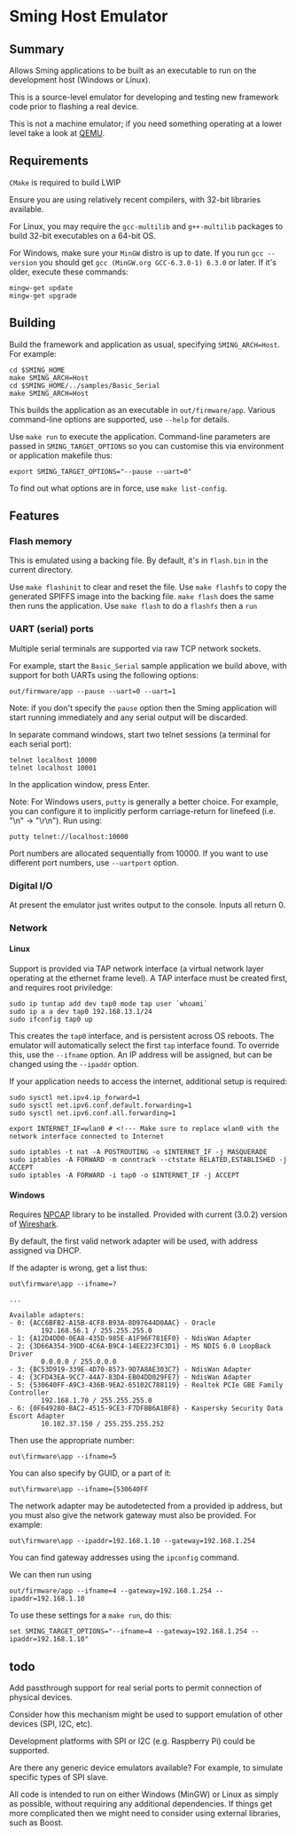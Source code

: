 # Sming Host Emulator

## Summary

Allows Sming applications to be built as an executable to run on the development host (Windows or Linux).

This is a source-level emulator for developing and testing new framework code prior to flashing a real device.

This is not a machine emulator; if you need something operating at a lower level take a look at [QEMU](https://www.qemu.org/).

## Requirements

`CMake` is required to build LWIP

Ensure you are using relatively recent compilers, with 32-bit libraries available.

For Linux, you may require the `gcc-multilib` and `g++-multilib` packages to build 32-bit executables on a 64-bit OS.

For Windows, make sure your `MinGW` distro is up to date. If you run `gcc --version` you should get `gcc (MinGW.org GCC-6.3.0-1) 6.3.0` or later. If it's older, execute these commands:

```
mingw-get update
mingw-get upgrade
```

## Building

Build the framework and application as usual, specifying `SMING_ARCH=Host`. For example:

```
cd $SMING_HOME
make SMING_ARCH=Host
cd $SMING_HOME/../samples/Basic_Serial
make SMING_ARCH=Host
```

This builds the application as an executable in `out/firmware/app`.
Various command-line options are supported, use `--help` for details.

Use `make run` to execute the application. Command-line parameters are passed in `SMING_TARGET_OPTIONS` so you can customise this via environment or application makefile thus:

`export SMING_TARGET_OPTIONS="--pause --uart=0"`

To find out what options are in force, use `make list-config`.

## Features

### Flash memory

This is emulated using a backing file. By default, it's in `flash.bin` in the current directory.

Use `make flashinit` to clear and reset the file.
Use `make flashfs` to copy the generated SPIFFS image into the backing file. `make flash` does the same then runs the application.
Use `make flash` to do a `flashfs` then a `run`

### UART (serial) ports

Multiple serial terminals are supported via raw TCP network sockets.

For example, start the `Basic_Serial` sample application we build above, with support for both UARTs using the following options:

`out/firmware/app --pause --uart=0 --uart=1`

Note: if you don't specify the `pause` option then the Sming application will start running immediately and any serial output will be discarded.

In separate command windows, start two telnet sessions (a terminal for each serial port):

```
telnet localhost 10000
telnet localhost 10001
```

In the application window, press Enter.

Note: For Windows users, `putty` is generally a better choice. For example, you can configure it to implicitly perform carriage-return for linefeed (i.e. "\n" -> "\r\n"). Run using:

```
putty telnet://localhost:10000
```

Port numbers are allocated sequentially from 10000. If you want to use different port numbers, use `--uartport` option.

### Digital I/O

At present the emulator just writes output to the console. Inputs all return 0.

### Network

#### Linux

Support is provided via TAP network interface (a virtual network layer operating at the ethernet frame level). A TAP interface must be created first, and requires root priviledge:

	sudo ip tuntap add dev tap0 mode tap user `whoami`
	sudo ip a a dev tap0 192.168.13.1/24
	sudo ifconfig tap0 up

This creates the `tap0` interface, and is persistent across OS reboots. The emulator will automatically select the first `tap` interface found. To override this, use the `--ifname` option. An IP address will be assigned, but can be changed using the `--ipaddr` option.

If your application needs to access the internet, additional setup is required:

	sudo sysctl net.ipv4.ip_forward=1
	sudo sysctl net.ipv6.conf.default.forwarding=1
	sudo sysctl net.ipv6.conf.all.forwarding=1
	
	export INTERNET_IF=wlan0 # <!--- Make sure to replace wlan0 with the network interface connected to Internet
	
	sudo iptables -t nat -A POSTROUTING -o $INTERNET_IF -j MASQUERADE
	sudo iptables -A FORWARD -m conntrack --ctstate RELATED,ESTABLISHED -j ACCEPT
	sudo iptables -A FORWARD -i tap0 -o $INTERNET_IF -j ACCEPT


#### Windows

Requires [NPCAP](https://nmap.org/npcap/) library to be installed. Provided with current (3.0.2) version of [Wireshark](https://www.wireshark.org/download.html).

By default, the first valid network adapter will be used, with address assigned via DHCP.

If the adapter is wrong, get a list thus:

	out\firmware\app --ifname=?

	...

	Available adapters:
	- 0: {ACC6BFB2-A15B-4CF8-B93A-8D97644D0AAC} - Oracle
	        192.168.56.1 / 255.255.255.0
	- 1: {A12D4DD0-0EA8-435D-985E-A1F96F781EF0} - NdisWan Adapter
	- 2: {3D66A354-39DD-4C6A-B9C4-14EE223FC3D1} - MS NDIS 6.0 LoopBack Driver
	        0.0.0.0 / 255.0.0.0
	- 3: {BC53D919-339E-4D70-8573-9D7A8AE303C7} - NdisWan Adapter
	- 4: {3CFD43EA-9CC7-44A7-83D4-EB04DD029FE7} - NdisWan Adapter
	- 5: {530640FF-A9C3-436B-9EA2-65102C788119} - Realtek PCIe GBE Family Controller
	        192.168.1.70 / 255.255.255.0
	- 6: {0F649280-BAC2-4515-9CE3-F7DFBB6A1BF8} - Kaspersky Security Data Escort Adapter
	        10.102.37.150 / 255.255.255.252

Then use the appropriate number:

	out\firmware\app --ifname=5

You can also specify by GUID, or a part of it:

	out\firmware\app --ifname={530640FF

The network adapter may be autodetected from a provided ip address, but you must also give the network gateway must also be provided. For example:

	out\firmware\app --ipaddr=192.168.1.10 --gateway=192.168.1.254

You can find gateway addresses using the `ipconfig` command.

We can then run using

`out/firmware/app --ifname=4 --gateway=192.168.1.254 --ipaddr=192.168.1.10`

To use these settings for a `make run`, do this:

`set SMING_TARGET_OPTIONS="--ifname=4 --gateway=192.168.1.254 --ipaddr=192.168.1.10"`

## todo

Add passthrough support for real serial ports to permit connection of physical devices.

Consider how this mechanism might be used to support emulation of other devices (SPI, I2C, etc).

Development platforms with SPI or I2C (e.g. Raspberry Pi) could be supported.

Are there any generic device emulators available? For example, to simulate specific types of SPI slave.

All code is intended to run on either Windows (MinGW) or Linux as simply as possible, without requiring any additional dependencies. If things get more complicated then we might need to consider using external libraries, such as Boost.

